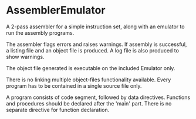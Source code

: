# AssemblerEmulator

A 2-pass assembler for a simple instruction set, along with an emulator to run the assembly programs.

The assembler flags errors and raises warnings. If assembly is successful, a listing file and an object file is produced. A log file is also produced to show warnings.

The object file generated is executable on the included Emulator only.

There is no linking multiple object-files functionality available. Every program has to be contained in a single source file only.


A program consists of code segment, followed by data directives. Functions and procedures should be declared after the 'main' part. There is no separate directive for function declaration.
 


